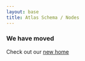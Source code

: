 ```yaml
---
layout: base
title: Atlas Schema / Nodes
---
```


### We have moved

Check out our [new home](http://developer.dataset.io)